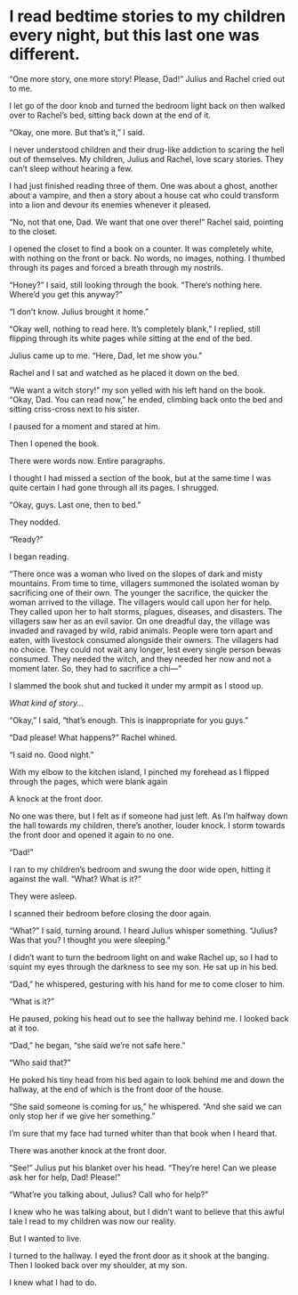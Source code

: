 # I read bedtime stories to my children every night, but this last one was different.
“One more story, one more story! Please, Dad!” Julius and Rachel cried out to me. 

I let go of the door knob and turned the bedroom light back on then walked over to Rachel’s bed, sitting back down at the end of it. 

“Okay, one more. But that’s it,” I said. 

I never understood children and their drug-like addiction to scaring the hell out of themselves. My children, Julius and Rachel, love scary stories. They can’t sleep without hearing a few. 

I had just finished reading three of them. One was about a ghost, another about a vampire, and then a story about a house cat who could transform into a lion and devour its enemies whenever it pleased. 

“No, not that one, Dad. We want that one over there!” Rachel said, pointing to the closet. 

I opened the closet to find a book on a counter. It was completely white, with nothing on the front or back. No words, no images, nothing. I thumbed through its pages and forced a breath through my nostrils. 

“Honey?” I said, still looking through the book. “There’s nothing here. Where’d you get this anyway?”

“I don’t know. Julius brought it home.”

“Okay well, nothing to read here. It’s completely blank,” I replied, still flipping through its white pages while sitting at the end of the bed. 

Julius came up to me. “Here, Dad, let me show you.”

Rachel and I sat and watched as he placed it down on the bed. 

“We want a witch story!” my son yelled with his left hand on the book. “Okay, Dad. You can read now,” he ended, climbing back onto the bed and sitting criss-cross next to his sister. 

I paused for a moment and stared at him. 

Then I opened the book. 

There were words now. Entire paragraphs. 

I thought I had missed a section of the book, but at the same time I was quite certain I had gone through all its pages. I shrugged. 

“Okay, guys. Last one, then to bed.”

They nodded.

“Ready?” 

I began reading. 

“There once was a woman who lived on the slopes of dark and misty mountains. From time to time, villagers summoned the isolated woman by sacrificing one of their own. The younger the sacrifice, the quicker the woman arrived to the village. The villagers would call upon her for help. They called upon her to halt storms, plagues, diseases, and disasters. The villagers saw her as an evil savior. On one dreadful day, the village was invaded and ravaged by wild, rabid animals. People were torn apart and eaten, with livestock consumed alongside their owners. The villagers had no choice. They could not wait any longer, lest every single person bewas consumed. They needed the witch, and they needed her now and not a moment later. So, they had to sacrifice a chi—”

I slammed the book shut and tucked it under my armpit as I stood up. 

*What kind of story…* 

“Okay,” I said, “that’s enough. This is inappropriate for you guys.”

“Dad please! What happens?” Rachel whined. 

“I said no. Good night.” 

With my elbow to the kitchen island, I pinched my forehead as I flipped through the pages, which were blank again 

A knock at the front door. 

No one was there, but I felt as if someone had just left. As I’m halfway down the hall towards my children, there’s another, louder knock. I storm towards the front door and opened it again to no one. 

“Dad!”

I ran to my children’s bedroom and swung the door wide open, hitting it against the wall. “What? What is it?”

They were asleep. 

I scanned their bedroom before closing the door again. 

“What?” I said, turning around. I heard Julius whisper something. “Julius? Was that you? I thought you were sleeping.” 

I didn’t want to turn the bedroom light on and wake Rachel up, so I had to squint my eyes through the darkness to see my son. He sat up in his bed. 

“Dad,” he whispered, gesturing with his hand for me to come closer to him. 

“What is it?”

He paused, poking his head out to see the hallway behind me. I looked back at it too. 

“Dad,” he began, “she said we’re not safe here.”

“Who said that?”

He poked his tiny head from his bed again to look behind me and down the hallway, at the end of which is the front door of the house. 

“She said someone is coming for us,” he whispered. “And she said we can only stop her if we give her something.”

I’m sure that my face had turned whiter than that book when I heard that.  

There was another knock at the front door. 

“See!” Julius put his blanket over his head. “They’re here! Can we please ask her for help, Dad! Please!” 

“What’re you talking about, Julius? Call who for help?”

I knew who he was talking about, but I didn’t want to believe that this awful tale I read to my children was now our reality. 

But I wanted to live. 

I turned to the hallway. I eyed the front door as it shook at the banging. Then I looked back over my shoulder, at my son.

I knew what I had to do.   
